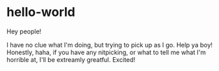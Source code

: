 # hello-world

Hey people!

I have no clue what I'm doing, but trying to pick up as I go. Help ya boy!
Honestly, haha, if you have any nitpicking, or what to tell me what I'm horrible at, I'll be extreamly greatful. Excited!

